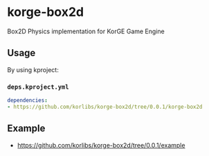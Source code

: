 # korge-box2d

Box2D Physics implementation for KorGE Game Engine

## Usage

By using kproject:

### `deps.kproject.yml`

```yaml
dependencies:
- https://github.com/korlibs/korge-box2d/tree/0.0.1/korge-box2d
```

## Example

* <https://github.com/korlibs/korge-box2d/tree/0.0.1/example>
